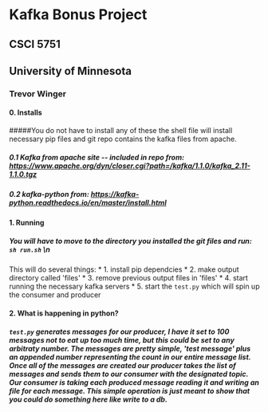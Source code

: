 # Kafka Bonus Project
## CSCI 5751
## University of Minnesota 
### Trevor Winger

#### 0. Installs 
#####You do not have to install any of these the shell file will install necessary pip files and git repo contains the kafka files from apache. 

##### 0.1 Kafka from apache site -- included in repo from: https://www.apache.org/dyn/closer.cgi?path=/kafka/1.1.0/kafka_2.11-1.1.0.tgz
##### 0.2 kafka-python from: https://kafka-python.readthedocs.io/en/master/install.html


#### 1. Running
##### You will have to move to the directory you installed the git files and run: `sh run.sh` \n
This will do several things: 
        * 1. install pip dependcies
        * 2. make output directory called 'files' 
        * 3. remove previous output files in 'files'
        * 4. start running the necessary kafka servers 
        * 5. start the `test.py` which will spin up the consumer and producer
    

#### 2. What is happening in python? 
##### `test.py` generates messages for our producer, I have it set to 100 messages not to eat up too much time, but this could be set to any arbitraty number. The messages are pretty simple, 'test message' plus an appended number representing the count in our entire message list. Once all of the messages are created our producer takes the list of messages and sends them to our consumer with the designated topic. Our consumer is taking each produced message reading it and writing an file for each message. This simple operation is just meant to show that you could do something here like write to a db. 